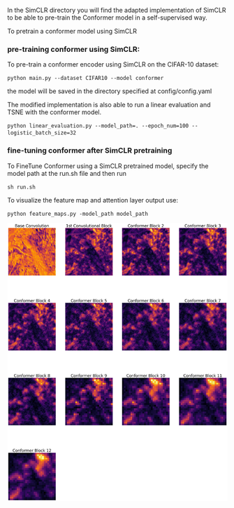 
In the SimCLR directory you will find the adapted implementation of SimCLR to be able to pre-train the Conformer model in a self-supervised way.

To pretrain a conformer model using SimCLR

### pre-training conformer using SimCLR:
To pre-train a conformer encoder using SimCLR on the CIFAR-10 dataset:
```
python main.py --dataset CIFAR10 --model conformer
```
the model will be saved in the directory specified at config/config.yaml


The modified implementation is also able to run a linear evaluation and TSNE with the conformer model.
```
python linear_evaluation.py --model_path=. --epoch_num=100 --logistic_batch_size=32
```

### fine-tuning conformer after SimCLR pretraining

To FineTune Conformer using a SimCLR pretrained model, specify the model path at the run.sh file and then run

```
sh run.sh
```

To visualize the feature map and attention layer output use:

```
python feature_maps.py -model_path model_path
```
![](Conformer/feature_maps_peacock_simclr.jpg)




